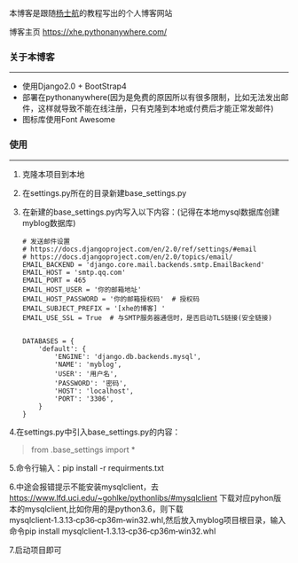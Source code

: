 本博客是跟随[杨士航](http://yshblog.com/)的教程写出的个人博客网站

博客主页 https://xhe.pythonanywhere.com/
### 关于本博客
- - -
* 使用Django2.0 + BootStrap4
* 部署在pythonanywhere(因为是免费的原因所以有很多限制，比如无法发出邮件，这样就导致不能在线注册，只有克隆到本地或付费后才能正常发邮件)
* 图标库使用Font Awesome

### 使用
---
1. 克隆本项目到本地
2. 在settings.py所在的目录新建base_settings.py
3. 在新建的base_settings.py内写入以下内容：(记得在本地mysql数据库创建myblog数据库)

    ```
    # 发送邮件设置
    # https://docs.djangoproject.com/en/2.0/ref/settings/#email
    # https://docs.djangoproject.com/en/2.0/topics/email/
    EMAIL_BACKEND = 'django.core.mail.backends.smtp.EmailBackend'
    EMAIL_HOST = 'smtp.qq.com'
    EMAIL_PORT = 465
    EMAIL_HOST_USER = '你的邮箱地址'
    EMAIL_HOST_PASSWORD = '你的邮箱授权码'  # 授权码
    EMAIL_SUBJECT_PREFIX = '[xhe的博客] '
    EMAIL_USE_SSL = True  # 与SMTP服务器通信时，是否启动TLS链接(安全链接)


    DATABASES = {
        'default': {
            'ENGINE': 'django.db.backends.mysql',
            'NAME': 'myblog',
            'USER': '用户名',
            'PASSWORD': '密码',
            'HOST': 'localhost',
            'PORT': '3306',
        }
    }
    ```
4.在settings.py中引入base_settings.py的内容：
>   from .base_settings import *

5.命令行输入：pip install -r requirments.txt

6.中途会报错提示不能安装mysqlclient，去 https://www.lfd.uci.edu/~gohlke/pythonlibs/#mysqlclient 下载对应pyhon版本的mysqlclient,比如你用的是python3.6，则下载mysqlclient‑1.3.13‑cp36‑cp36m‑win32.whl,然后放入myblog项目根目录，输入命令pip install mysqlclient‑1.3.13‑cp36‑cp36m‑win32.whl

7.启动项目即可
